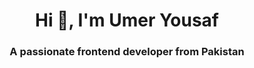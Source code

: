 <h1 align="center">Hi 👋, I'm Umer Yousaf</h1>
<h3 align="center">A passionate frontend developer from Pakistan</h3>


